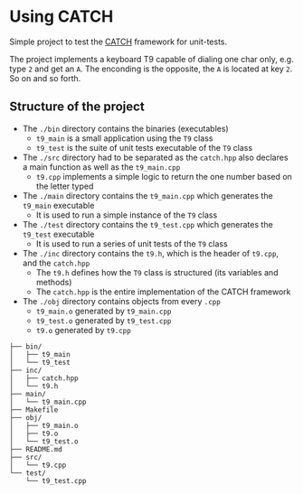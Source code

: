 # Using CATCH 

Simple project to test the [CATCH](https://github.com/catchorg/Catch2) framework for unit-tests.

The project implements a keyboard T9 capable of dialing one char only, e.g. type `2` and get an `A`.
The enconding is the opposite, the `A` is located at key `2`. So on and so forth.

## Structure of the project

- The `./bin` directory contains the binaries (executables)
  - `t9_main` is a small application using the `T9` class
  - `t9_test` is the suite of unit tests executable of the `T9` class
- The `./src` directory had to be separated as the `catch.hpp` also declares a main function as well as the `t9_main.cpp`
  - `t9.cpp` implements a simple logic to return the one number based on the letter typed
- The `./main` directory contains the `t9_main.cpp` which generates the `t9_main` executable
  - It is used to run a simple instance of the `T9` class
- The `./test` directory contains the `t9_test.cpp` which generates the `t9_test` executable
  - It is used to run a series of unit tests of the `T9` class
- The `./inc` directory contains the `t9.h`, which is the header of `t9.cpp`, and the `catch.hpp`
  - The `t9.h` defines how the `T9` class is structured (its variables and methods)
  - The `catch.hpp` is the entire implementation of the CATCH framework
- The `./obj` directory contains objects from every `.cpp`
  - `t9_main.o` generated by `t9_main.cpp`
  - `t9_test.o` generated by `t9_test.cpp`
  - `t9.o` generated by `t9.cpp`


```
├── bin/
│   ├── t9_main
│   └── t9_test
├── inc/
│   ├── catch.hpp
│   └── t9.h
├── main/
│   └── t9_main.cpp
├── Makefile
├── obj/
│   ├── t9_main.o
│   ├── t9.o
│   └── t9_test.o
├── README.md
├── src/
│   └── t9.cpp
└── test/
    └── t9_test.cpp
```
